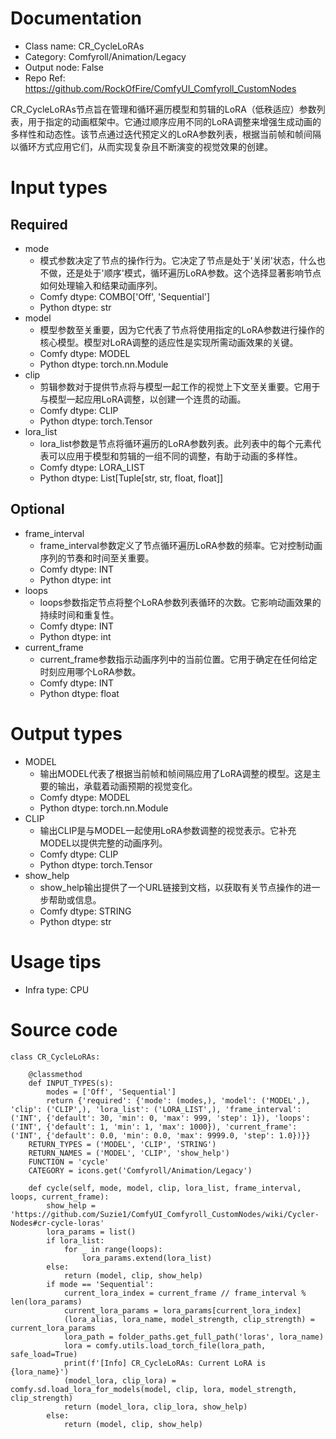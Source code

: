 # Documentation
- Class name: CR_CycleLoRAs
- Category: Comfyroll/Animation/Legacy
- Output node: False
- Repo Ref: https://github.com/RockOfFire/ComfyUI_Comfyroll_CustomNodes

CR_CycleLoRAs节点旨在管理和循环遍历模型和剪辑的LoRA（低秩适应）参数列表，用于指定的动画框架中。它通过顺序应用不同的LoRA调整来增强生成动画的多样性和动态性。该节点通过迭代预定义的LoRA参数列表，根据当前帧和帧间隔以循环方式应用它们，从而实现复杂且不断演变的视觉效果的创建。

# Input types
## Required
- mode
    - 模式参数决定了节点的操作行为。它决定了节点是处于'关闭'状态，什么也不做，还是处于'顺序'模式，循环遍历LoRA参数。这个选择显著影响节点如何处理输入和结果动画序列。
    - Comfy dtype: COMBO['Off', 'Sequential']
    - Python dtype: str
- model
    - 模型参数至关重要，因为它代表了节点将使用指定的LoRA参数进行操作的核心模型。模型对LoRA调整的适应性是实现所需动画效果的关键。
    - Comfy dtype: MODEL
    - Python dtype: torch.nn.Module
- clip
    - 剪辑参数对于提供节点将与模型一起工作的视觉上下文至关重要。它用于与模型一起应用LoRA调整，以创建一个连贯的动画。
    - Comfy dtype: CLIP
    - Python dtype: torch.Tensor
- lora_list
    - lora_list参数是节点将循环遍历的LoRA参数列表。此列表中的每个元素代表可以应用于模型和剪辑的一组不同的调整，有助于动画的多样性。
    - Comfy dtype: LORA_LIST
    - Python dtype: List[Tuple[str, str, float, float]]
## Optional
- frame_interval
    - frame_interval参数定义了节点循环遍历LoRA参数的频率。它对控制动画序列的节奏和时间至关重要。
    - Comfy dtype: INT
    - Python dtype: int
- loops
    - loops参数指定节点将整个LoRA参数列表循环的次数。它影响动画效果的持续时间和重复性。
    - Comfy dtype: INT
    - Python dtype: int
- current_frame
    - current_frame参数指示动画序列中的当前位置。它用于确定在任何给定时刻应用哪个LoRA参数。
    - Comfy dtype: INT
    - Python dtype: float

# Output types
- MODEL
    - 输出MODEL代表了根据当前帧和帧间隔应用了LoRA调整的模型。这是主要的输出，承载着动画预期的视觉变化。
    - Comfy dtype: MODEL
    - Python dtype: torch.nn.Module
- CLIP
    - 输出CLIP是与MODEL一起使用LoRA参数调整的视觉表示。它补充MODEL以提供完整的动画序列。
    - Comfy dtype: CLIP
    - Python dtype: torch.Tensor
- show_help
    - show_help输出提供了一个URL链接到文档，以获取有关节点操作的进一步帮助或信息。
    - Comfy dtype: STRING
    - Python dtype: str

# Usage tips
- Infra type: CPU

# Source code
```
class CR_CycleLoRAs:

    @classmethod
    def INPUT_TYPES(s):
        modes = ['Off', 'Sequential']
        return {'required': {'mode': (modes,), 'model': ('MODEL',), 'clip': ('CLIP',), 'lora_list': ('LORA_LIST',), 'frame_interval': ('INT', {'default': 30, 'min': 0, 'max': 999, 'step': 1}), 'loops': ('INT', {'default': 1, 'min': 1, 'max': 1000}), 'current_frame': ('INT', {'default': 0.0, 'min': 0.0, 'max': 9999.0, 'step': 1.0})}}
    RETURN_TYPES = ('MODEL', 'CLIP', 'STRING')
    RETURN_NAMES = ('MODEL', 'CLIP', 'show_help')
    FUNCTION = 'cycle'
    CATEGORY = icons.get('Comfyroll/Animation/Legacy')

    def cycle(self, mode, model, clip, lora_list, frame_interval, loops, current_frame):
        show_help = 'https://github.com/Suzie1/ComfyUI_Comfyroll_CustomNodes/wiki/Cycler-Nodes#cr-cycle-loras'
        lora_params = list()
        if lora_list:
            for _ in range(loops):
                lora_params.extend(lora_list)
        else:
            return (model, clip, show_help)
        if mode == 'Sequential':
            current_lora_index = current_frame // frame_interval % len(lora_params)
            current_lora_params = lora_params[current_lora_index]
            (lora_alias, lora_name, model_strength, clip_strength) = current_lora_params
            lora_path = folder_paths.get_full_path('loras', lora_name)
            lora = comfy.utils.load_torch_file(lora_path, safe_load=True)
            print(f'[Info] CR_CycleLoRAs: Current LoRA is {lora_name}')
            (model_lora, clip_lora) = comfy.sd.load_lora_for_models(model, clip, lora, model_strength, clip_strength)
            return (model_lora, clip_lora, show_help)
        else:
            return (model, clip, show_help)
```